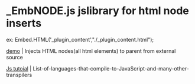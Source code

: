 # _EmbNODE.js jslibrary for html node inserts
ex: Embed.HTML('_plugin_content',"./_plugin_content.html");

[demo](https://gultekinmg.github.io/EmbNODE.js/) | Injects HTML nodes(all html elements) to parent from external source 

[Js tutoial](https://github.com/gultekinmg/_EmbNODE.js/wiki/List-of-languages-that-compile-to-JavaScript-and-many-other-transpilers) | List-of-languages-that-compile-to-JavaScript-and-many-other-transpilers





